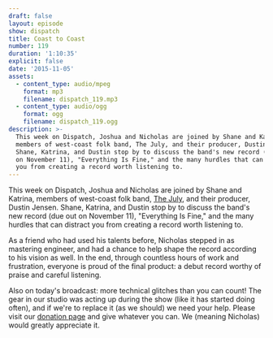 ```yaml
---
draft: false
layout: episode
show: dispatch
title: Coast to Coast
number: 119
duration: '1:10:35'
explicit: false
date: '2015-11-05'
assets:
  - content_type: audio/mpeg
    format: mp3
    filename: dispatch_119.mp3
  - content_type: audio/ogg
    format: ogg
    filename: dispatch_119.ogg
description: >-
  This week on Dispatch, Joshua and Nicholas are joined by Shane and Katrina,
  members of west-coast folk band, The July, and their producer, Dustin Jensen.
  Shane, Katrina, and Dustin stop by to discuss the band's new record (due out
  on November 11), "Everything Is Fine," and the many hurdles that can distract
  you from creating a record worth listening to.
---
```

This week on Dispatch, Joshua and Nicholas are joined by Shane and Katrina, members of west-coast folk band, [The July](http://thejulymusic.com), and their producer, Dustin Jensen. Shane, Katrina, and Dustin stop by to discuss the band's new record (due out on November 11), "Everything Is Fine," and the many hurdles that can distract you from creating a record worth listening to.

As a friend who had used his talents before, Nicholas stepped in as mastering engineer, and had a chance to help shape the record according to his vision as well. In the end, through countless hours of work and frustration, everyone is proud of the final product: a debut record worthy of praise and careful listening.

Also on today's broadcast: more technical glitches than you can count! The gear in our studio was acting up during the show (like it has started doing often), and if we're to replace it (as we should) we need your help. Please visit our [donation page](http://nicholaswyoung.com/donate) and give whatever you can. We (meaning Nicholas) would greatly appreciate it.